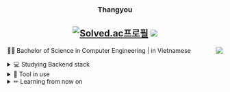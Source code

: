 <div align="center">
  
  ### Thangyou
     
  [![Solved.ac프로필](http://mazassumnida.wtf/api/mini/generate_badge?boj=ab314)](https://solved.ac/ab314)
  <a href="https://hypnotic-rabbit-306.notion.site/Resume-d717dff4e8864007a012d3ed54149a65?pvs=4"><img src="https://img.shields.io/badge/Notion-000000?style=for-the-badge&logo=notion&logoColor=white"></a>
  ---

</div>

<a href="https://solved.ac/ab314"><img align="right" src="http://mazassumnida.wtf/api/v2/generate_badge?boj=ab314&theme=dark"/></a>

👩‍🎓 Bachelor of Science in Computer Engineering | in Vietnamese <br/>
<details>
<summary>
  💻 Studying Backend stack
</summary> <br/>
<img src="https://img.shields.io/badge/Java-ED8B00?style=for-the-badge&logo=openjdk&logoColor=white"> <img src="https://img.shields.io/badge/Spring-6DB33F?style=for-the-badge&logo=Spring&logoColor=white"> <img src="https://img.shields.io/badge/python-3776AB?style=for-the-badge&logo=python&logoColor=white"> <img src="https://img.shields.io/badge/Oracle-F80000?style=for-the-badge&logo=Oracle&logoColor=white"> <img src="https://img.shields.io/badge/MySQL-4479A1?style=for-the-badge&logo=MySQL&logoColor=white">
</details>
<details>
<summary>
  🔧 Tool in use
</summary> <br/>
<img src="https://img.shields.io/badge/Atom-66595C?style=for-the-badge&logo=Atom&logoColor=white"> <img src="https://img.shields.io/badge/Colab-F9AB00?style=for-the-badge&logo=googlecolab&color=525252"> <img src="https://img.shields.io/badge/Visual_Studio_Code-0078D4?style=for-the-badge&logo=visual%20studio%20code&logoColor=white"> <img src="https://img.shields.io/badge/Slack-4A154B?style=for-the-badge&logo=slack&logoColor=white"> <img src="https://img.shields.io/badge/Discord-7289DA?style=for-the-badge&logo=discord&logoColor=white">
</details>
<details>
<summary>
  ✏ Learning from now on
</summary> <br/>
<img src="https://img.shields.io/badge/Amazon_AWS-232F3E?style=for-the-badge&logo=amazon-aws&logoColor=white"> <img src="https://img.shields.io/badge/TensorFlow-FF6F00?style=for-the-badge&logo=tensorflow&logoColor=white"> <img src="https://img.shields.io/badge/Kotlin-0095D5?&style=for-the-badge&logo=kotlin&logoColor=white"> 
</details>


